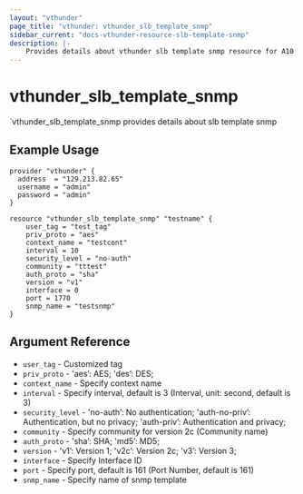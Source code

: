 ```yaml
---
layout: "vthunder"
page_title: "vthunder: vthunder_slb_template_snmp"
sidebar_current: "docs-vthunder-resource-slb-template-snmp"
description: |-
    Provides details about vthunder slb template snmp resource for A10
---
```


# vthunder\_slb\_template\_snmp

`vthunder_slb_template_snmp provides details about slb template snmp
## Example Usage


```hcl
provider "vthunder" {
  address  = "129.213.82.65"
  username = "admin"
  password = "admin"
}

resource "vthunder_slb_template_snmp" "testname" {
	user_tag = "test_tag"
	priv_proto = "aes"
	context_name = "testcont"
	interval = 10
	security_level = "no-auth"
	community = "tttest"
	auth_proto = "sha"
	version = "v1"
	interface = 0
	port = 1770
	snmp_name = "testsnmp"
}
```

## Argument Reference

* `user_tag` - Customized tag
* `priv_proto` - 'aes’: AES; 'des’: DES;
* `context_name` - Specify context name
* `interval` - Specify interval, default is 3 (Interval, unit: second, default is 3)
* `security_level` - 'no-auth’: No authentication; 'auth-no-priv’: Authentication, but no privacy; 'auth-priv’: Authentication and privacy;
* `community` - Specify community for version 2c (Community name)
* `auth_proto` - 'sha’: SHA; 'md5’: MD5;
* `version` - 'v1’: Version 1; 'v2c’: Version 2c; 'v3’: Version 3;
* `interface` - Specify Interface ID
* `port` - Specify port, default is 161 (Port Number, default is 161)
* `snmp_name` - Specify name of snmp template

